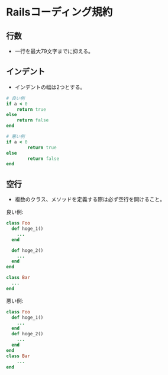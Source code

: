 # Railsコーディング規約

## 行数
- 一行を最大79文字までに抑える。

## インデント
- インデントの幅は2つとする。
```ruby
# 良い例
if a < 0
    return true
else
    return false
end

# 悪い例
if a < 0
        return true
else
        return false
end
```

## 空行
- 複数のクラス、メソッドを定義する際は必ず空行を開けること。 

良い例:
```ruby
class Foo
  def hoge_1()
    ...
  end

  def hoge_2()
    ...
  end
end

class Bar
  ...
end
```

悪い例:
```ruby
class Foo
  def hoge_1()
    ...
  end
  def hoge_2()
    ...
  end
end
class Bar
	...
end
```
